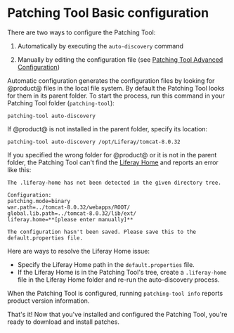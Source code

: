 # Patching Tool Basic configuration [](id=patching-tool-basic-configuration)

There are two ways to configure the Patching Tool:

1.  Automatically by executing the `auto-discovery` command

2.  Manually by editing the configuration file (see
    [Patching Tool Advanced Configuration](https://customer.liferay.com/documentation/7.1/deploy/-/official_documentation/deployment/patching-tool-advanced-configuration))

Automatic configuration generates the configuration files by looking for
@product@ files in the local file system. By default the Patching Tool looks for
them in its parent folder. To start the process, run this command in your
Patching Tool folder (`patching-tool`):

    patching-tool auto-discovery

If @product@ is not installed in the parent folder, specify its location: 

    patching-tool auto-discovery /opt/Liferay/tomcat-8.0.32

If you specified the wrong folder for @product@ or it is not in the parent
folder, the Patching Tool can't find the
[Liferay Home](/discover/deployment/-/knowledge_base/7-0/installing-liferay-portal#liferay-home)
and reports an error like this: 

    The .liferay-home has not been detected in the given directory tree.

    Configuration:
    patching.mode=binary
    war.path=../tomcat-8.0.32/webapps/ROOT/
    global.lib.path=../tomcat-8.0.32/lib/ext/
    liferay.home=**[please enter manually]**

    The configuration hasn't been saved. Please save this to the default.properties file.

Here are ways to resolve the Liferay Home issue:

- Specify the Liferay Home path in the `default.properties` file.
- If the Liferay Home is in the Patching Tool's tree, create a `.liferay-home` 
file in the Liferay Home folder and re-run the  auto-discovery process. 

When the Patching Tool is configured, running `patching-tool info` reports
product version information. 

That's it! Now that you've installed and configured the Patching Tool, you're
ready to download and install patches. 
